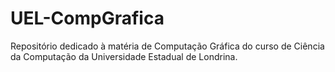 # UEL-CompGrafica
Repositório dedicado à matéria de Computação Gráfica do curso de Ciência da Computação da Universidade Estadual de Londrina.
